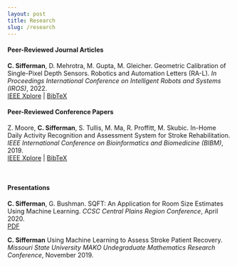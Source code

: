 ```yaml
---
layout: post
title: Research
slug: /research
---
```


#### Peer-Reviewed Journal Articles
**C. Sifferman**, D. Mehrotra, M. Gupta, M. Gleicher. Geometric Calibration of Single-Pixel Depth Sensors. Robotics and Automation Letters (RA-L). _In Proceedings International Conference on Intelligent Robots and Systems (IROS)_, 2022.<br>
[IEEE Xplore](https://ieeexplore.ieee.org/document/9779560) | [BibTeX](assets/BibTeX/j1.txt)

#### Peer-Reviewed Conference Papers
Z. Moore, **C. Sifferman**, S. Tullis, M. Ma, R. Proffitt, M. Skubic. In-Home Daily Activity Recognition and Assessment System for Stroke Rehabilitation. _IEEE International Conference on Bioinformatics and Biomedicine (BIBM)_, 2019.<br>
[IEEE Xplore](https://ieeexplore.ieee.org/document/8983376) | [BibTeX](assets/BibTeX/a1.txt)

<br>

#### Presentations

**C. Sifferman**, G. Bushman. SQFT: An Application for Room Size Estimates Using Machine Learning. _CCSC Central Plains Region Conference_, April 2020.<br>
[PDF](https://www.ccsc.org/centralplains/wp-content/uploads/2020/05/CCSCPoster.pdf)

**C. Sifferman** Using Machine Learning to Assess Stroke Patient Recovery. _Missouri State University MAKO Undegraduate Mathematics Research Conference_, November 2019.
